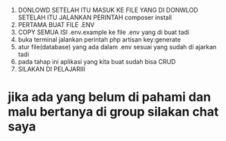 1. DONLOWD SETELAH ITU MASUK KE FILE YANG DI DONWLOD SETELAH ITU JALANKAN PERINTAH
   composer install
2. PERTAMA BUAT FILE .ENV
3. COPY SEMUA ISI .env.example ke file .env yang di buat tadi 
4. buka terminal jalankan perintah php artisan key:generate
5. atur file(database) yang ada dalam .env sesuai yang sudah di ajarkan tadi
6. pada tahap ini aplikasi yang kita buat sudah bisa CRUD
7. SILAKAN DI PELAJARIII

jika ada yang belum di pahami dan malu bertanya di group silakan chat saya 
=======
